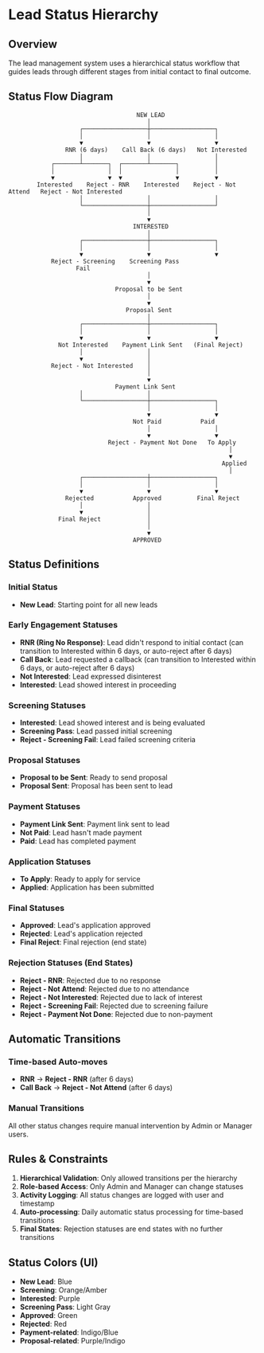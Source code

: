 # Lead Status Hierarchy

## Overview
The lead management system uses a hierarchical status workflow that guides leads through different stages from initial contact to final outcome.

## Status Flow Diagram

```
                                    NEW LEAD
                                       │
                    ┌──────────────────┼──────────────────┐
                    │                  │                  │
                    ▼                  ▼                  ▼
                RNR (6 days)    Call Back (6 days)   Not Interested
                    │                  │                  │
            ┌───────┴───────┐  ┌───────┴───────┐          │
            │               │  │               │          │
            ▼               ▼  ▼               ▼          ▼
        Interested    Reject - RNR    Interested    Reject - Not Attend   Reject - Not Interested
                    │                  │                  │
                    └──────────────────┼──────────────────┘
                                       │
                                       ▼
                                   INTERESTED
                                       │
                    ┌──────────────────┼──────────────────┐
                    │                  │                  │
                    ▼                  ▼                  ▼
            Reject - Screening    Screening Pass
                   Fail
                                       │
                                       ▼
                              Proposal to be Sent
                                       │
                                       ▼
                                 Proposal Sent
                                       │
                    ┌──────────────────┼──────────────────┐
                    │                  │                  │
                    ▼                  ▼                  ▼
              Not Interested    Payment Link Sent   (Final Reject)
                    │                  │
                    ▼                  │
            Reject - Not Interested    │
                                       │
                                       ▼
                              Payment Link Sent
                    │                  │
                    └──────────────────┼──────────────────┐
                                       │                  │
                                       ▼                  ▼
                                   Not Paid           Paid
                                       │                  │
                                       ▼                  ▼
                            Reject - Payment Not Done   To Apply
                                                              │
                                                              ▼
                                                            Applied
                                                              │
                    ┌──────────────────┼──────────────────┐
                    │                  │                  │
                    ▼                  ▼                  ▼
                Rejected           Approved          Final Reject
                    │                  │
                    ▼                  │
              Final Reject             │
                                       │
                                       ▼
                                   APPROVED
```

## Status Definitions

### Initial Status
- **New Lead**: Starting point for all new leads

### Early Engagement Statuses
- **RNR (Ring No Response)**: Lead didn't respond to initial contact (can transition to Interested within 6 days, or auto-reject after 6 days)
- **Call Back**: Lead requested a callback (can transition to Interested within 6 days, or auto-reject after 6 days)
- **Not Interested**: Lead expressed disinterest
- **Interested**: Lead showed interest in proceeding

### Screening Statuses
- **Interested**: Lead showed interest and is being evaluated
- **Screening Pass**: Lead passed initial screening
- **Reject - Screening Fail**: Lead failed screening criteria

### Proposal Statuses
- **Proposal to be Sent**: Ready to send proposal
- **Proposal Sent**: Proposal has been sent to lead

### Payment Statuses
- **Payment Link Sent**: Payment link sent to lead
- **Not Paid**: Lead hasn't made payment
- **Paid**: Lead has completed payment

### Application Statuses
- **To Apply**: Ready to apply for service
- **Applied**: Application has been submitted

### Final Statuses
- **Approved**: Lead's application approved
- **Rejected**: Lead's application rejected
- **Final Reject**: Final rejection (end state)

### Rejection Statuses (End States)
- **Reject - RNR**: Rejected due to no response
- **Reject - Not Attend**: Rejected due to no attendance
- **Reject - Not Interested**: Rejected due to lack of interest
- **Reject - Screening Fail**: Rejected due to screening failure
- **Reject - Payment Not Done**: Rejected due to non-payment

## Automatic Transitions

### Time-based Auto-moves
- **RNR** → **Reject - RNR** (after 6 days)
- **Call Back** → **Reject - Not Attend** (after 6 days)

### Manual Transitions
All other status changes require manual intervention by Admin or Manager users.

## Rules & Constraints

1. **Hierarchical Validation**: Only allowed transitions per the hierarchy
2. **Role-based Access**: Only Admin and Manager can change statuses
3. **Activity Logging**: All status changes are logged with user and timestamp
4. **Auto-processing**: Daily automatic status processing for time-based transitions
5. **Final States**: Rejection statuses are end states with no further transitions

## Status Colors (UI)

- **New Lead**: Blue
- **Screening**: Orange/Amber
- **Interested**: Purple
- **Screening Pass**: Light Gray
- **Approved**: Green
- **Rejected**: Red
- **Payment-related**: Indigo/Blue
- **Proposal-related**: Purple/Indigo
